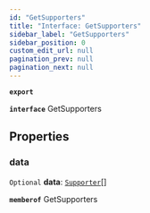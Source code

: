 ```yaml
---
id: "GetSupporters"
title: "Interface: GetSupporters"
sidebar_label: "GetSupporters"
sidebar_position: 0
custom_edit_url: null
pagination_prev: null
pagination_next: null
---
```


**`export`**

**`interface`** GetSupporters

## Properties

### data

 `Optional` **data**: [`Supporter`](Supporter.md)[]

**`memberof`** GetSupporters

